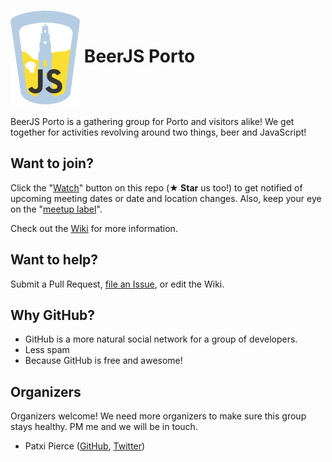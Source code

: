 # <img src="./assets/beerjs-porto.png?raw=true" height="150" align="center" alt="Edited original logo from the beerjs assets."> BeerJS Porto

BeerJS Porto is a gathering group for Porto and visitors alike! We get together for activities revolving around two things, beer and JavaScript!

## Want to join?

Click the "[Watch](https://github.com/beerjs/porto/subscription)" button on this repo (**★ Star** us too!) to get notified of upcoming meeting dates or date and location changes.  Also, keep your eye on the "[meetup label](https://github.com/beerjs/porto/labels/meetup)".

Check out the [Wiki](https://github.com/beerjs/porto/wiki) for more information.

## Want to help?

Submit a Pull Request, [file an Issue](https://github.com/beerjs/porto/issues/new), or edit the Wiki.

## Why GitHub?

* GitHub is a more natural social network for a group of developers.
* Less spam
* Because GitHub is free and awesome!

## Organizers

Organizers welcome! We need more organizers to make sure this group stays healthy. PM me and we will be in touch.

* Patxi Pierce ([GitHub](https://github.com/pachanka), [Twitter](https://twitter.com/patxipierce))